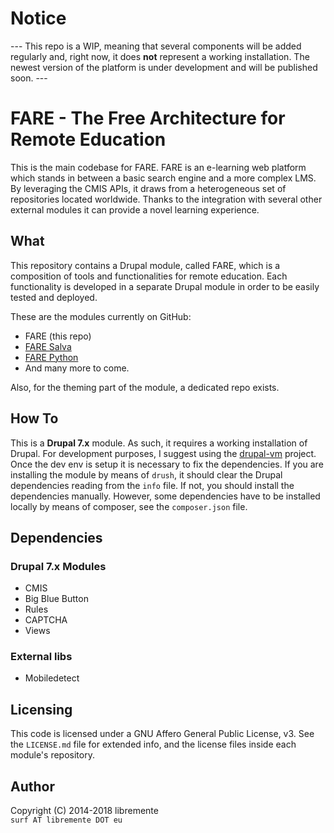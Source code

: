 # Notice
--- This repo is a WIP, meaning that several components will be added
regularly and, right now, it does **not** represent a working installation. 
The newest version of the platform is under development and will be published
soon. ---

# FARE - The Free Architecture for Remote Education
This is the main codebase for FARE. 
FARE is an e-learning web platform which stands in between a basic search
engine and a more complex LMS.
By leveraging the CMIS APIs, it draws from a heterogeneous set of repositories
located worldwide. Thanks to the integration with several other external modules
it can provide a novel learning experience. 

## What

This repository contains a Drupal module, called FARE, which is a composition
of tools and functionalities for remote education. 
Each functionality is developed in a separate Drupal module in order to be easily
tested and deployed.  

These are the modules currently on GitHub:
* FARE (this repo)
* [FARE Salva](https://github.com/Open-Education-Polito/oep-fare-salva)
* [FARE Python](https://github.com/Open-Education-Polito/oep-fare-python)
* And many more to come.

Also, for the theming part of the module, a dedicated repo exists.

## How To 
This is a **Drupal 7.x** module.  As such, it requires a working installation
of Drupal.  For development purposes, I suggest using the
[drupal-vm](https://github.com/geerlingguy/drupal-vm) project.  Once the dev
env is setup it is necessary to fix the dependencies.  If you are installing
the module by means of `drush`, it should clear the Drupal dependencies reading
from the `info` file. If not, you should install the dependencies manually.
However, some dependencies have to be installed locally by means of composer,
see the `composer.json` file. 

## Dependencies
### Drupal 7.x Modules
* CMIS
* Big Blue Button
* Rules
* CAPTCHA
* Views

### External libs
* Mobiledetect

## Licensing
This code is licensed under a GNU Affero General Public License, v3.
See the `LICENSE.md` file for extended info, and the license files inside each
module's repository.

## Author
Copyright (C) 2014-2018 libremente  
`surf AT libremente DOT eu`
